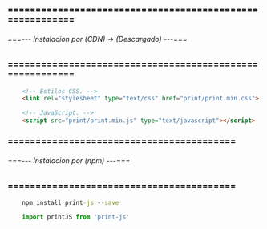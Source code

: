 ### ========================================================= ###
###### ===--- Instalacion por (CDN) -> (Descargado) ---=== ######
### ========================================================= ###

<!-- Descargamos los (links) y agregamos sus (CDN) a nuestra pagina. -->

```html
	<!-- Estilos CSS. -->
	<link rel="stylesheet" type="text/css" href="print/print.min.css">

	<!-- JavaScript. -->
	<script src="print/print.min.js" type="text/javascript"></script>
```

### ========================================= ###
###### ===--- Instalacion por (npm) ---=== ######
### ========================================= ###

<!-- Instalamos via (npm). -->

```bat
	npm install print-js --save
```

<!-- Ahora importamos por (JavaScript). -->

```javascript
	import printJS from 'print-js'
```